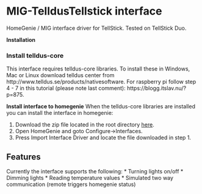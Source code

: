 # MIG-TelldusTellstick interface
HomeGenie / MIG interface driver for TellStick. Tested on TellStick Duo.

<b>Installation</b>
<h3>Install telldus-core</h3>
This interface requires telldus-core libraries. To install these in Windows, Mac or Linux download telldus center from http://www.telldus.se/products/nativesoftware.
For raspberry pi follow step 4 - 7 in this tutorial (please note last comment): https://blogg.itslav.nu/?p=875.

<b>Install interface to homegenie</b>
When the telldus-core libraries are installed you can install the interface in homegenie: <br />
1. Download the zip file located in the root directory <a href="https://github.com/swaner/HomeGenieTelldusInterface/raw/master/Tellstick_0_9.zip">here</a>.<br />
2. Open HomeGenie and goto Configure->Interfaces.<br />
3. Press Import Interface Driver and locate the file downloaded in step 1.<br />

<h2>Features</h2>
Currently the interface supports the following:
* Turning lights on/off
* Dimming lights
* Reading temperature values
* Simulated two way communication (remote triggers homegenie status)

